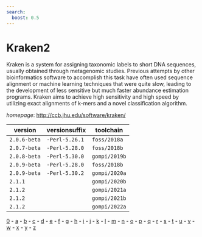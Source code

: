 ```yaml
---
search:
  boost: 0.5
---
```

# Kraken2

Kraken is a system for assigning taxonomic labels to short DNA sequences,  usually obtained through metagenomic studies. Previous attempts by other  bioinformatics software to accomplish this task have often used sequence  alignment or machine learning techniques that were quite slow, leading to  the development of less sensitive but much faster abundance estimation  programs. Kraken aims to achieve high sensitivity and high speed by  utilizing exact alignments of k-mers and a novel classification algorithm.

*homepage*: <http://ccb.jhu.edu/software/kraken/>

version | versionsuffix | toolchain
--------|---------------|----------
``2.0.6-beta`` | ``-Perl-5.26.1`` | ``foss/2018a``
``2.0.7-beta`` | ``-Perl-5.28.0`` | ``foss/2018b``
``2.0.8-beta`` | ``-Perl-5.30.0`` | ``gompi/2019b``
``2.0.9-beta`` | ``-Perl-5.28.0`` | ``foss/2018b``
``2.0.9-beta`` | ``-Perl-5.30.2`` | ``gompi/2020a``
``2.1.1`` |  | ``gompi/2020b``
``2.1.2`` |  | ``gompi/2021a``
``2.1.2`` |  | ``gompi/2021b``
``2.1.2`` |  | ``gompi/2022a``

[0](../0/index.md) - [a](../a/index.md) - [b](../b/index.md) - [c](../c/index.md) - [d](../d/index.md) - [e](../e/index.md) - [f](../f/index.md) - [g](../g/index.md) - [h](../h/index.md) - [i](../i/index.md) - [j](../j/index.md) - [k](../k/index.md) - [l](../l/index.md) - [m](../m/index.md) - [n](../n/index.md) - [o](../o/index.md) - [p](../p/index.md) - [q](../q/index.md) - [r](../r/index.md) - [s](../s/index.md) - [t](../t/index.md) - [u](../u/index.md) - [v](../v/index.md) - [w](../w/index.md) - [x](../x/index.md) - [y](../y/index.md) - [z](../z/index.md)

